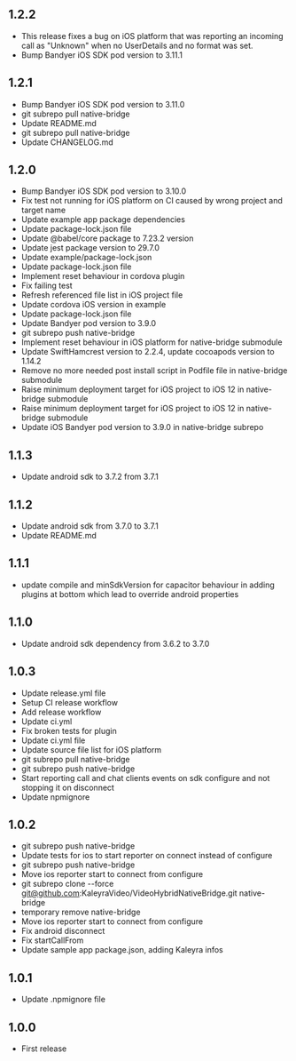 ## 1.2.2

- This release fixes a bug on iOS platform that was reporting an incoming call as "Unknown" when no UserDetails and no format was set.
- Bump Bandyer iOS SDK pod version to 3.11.1 

## 1.2.1

- Bump Bandyer iOS SDK pod version to 3.11.0
- git subrepo pull native-bridge
- Update README.md
- git subrepo pull native-bridge
- Update CHANGELOG.md

## 1.2.0

- Bump Bandyer iOS SDK pod version to 3.10.0
- Fix test not running for iOS platform on CI caused by wrong project and target name
- Update example app package dependencies
- Update package-lock.json file
- Update @babel/core package to 7.23.2 version
- Update jest package version to 29.7.0
- Update example/package-lock.json
- Update package-lock.json file
- Implement reset behaviour in cordova plugin
- Fix failing test
- Refresh referenced file list in iOS project file
- Update cordova iOS version in example
- Update package-lock.json file
- Update Bandyer pod version to 3.9.0
- git subrepo push native-bridge
- Implement reset behaviour in iOS platform for native-bridge submodule
- Update SwiftHamcrest version to 2.2.4, update cocoapods version to 1.14.2
- Remove no more needed post install script in Podfile file in native-bridge submodule
- Raise minimum deployment target for iOS project to iOS 12 in native-bridge submodule
- Raise minimum deployment target for iOS project to iOS 12 in native-bridge submodule
- Update iOS Bandyer pod version to 3.9.0 in native-bridge subrepo

## 1.1.3

- Update android sdk to 3.7.2 from 3.7.1

## 1.1.2

- Update android sdk from 3.7.0 to 3.7.1
- Update README.md

## 1.1.1

- update compile and minSdkVersion for capacitor behaviour in adding plugins at bottom which lead to override android properties

## 1.1.0

- Update android sdk dependency from 3.6.2 to 3.7.0

## 1.0.3

- Update release.yml file
- Setup CI release workflow
- Add release workflow
- Update ci.yml
- Fix broken tests for plugin
- Update ci.yml file
- Update source file list for iOS platform
- git subrepo pull native-bridge
- git subrepo push native-bridge
- Start reporting call and chat clients events on sdk configure and not stopping it on disconnect
- Update npmignore

## 1.0.2

- git subrepo push native-bridge
- Update tests for ios to start reporter on connect instead of configure
- git subrepo push native-bridge
- Move ios reporter start to connect from configure
- git subrepo clone --force git@github.com:KaleyraVideo/VideoHybridNativeBridge.git native-bridge
- temporary remove native-bridge
- Move ios reporter start to connect from configure
- Fix android disconnect
- Fix startCallFrom
- Update sample app package.json, adding Kaleyra infos

## 1.0.1

- Update .npmignore file

## 1.0.0

- First release

